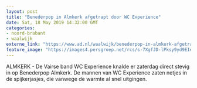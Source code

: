 ```yaml
---
layout: post
title: "Benederpop in Almkerk afgetrapt door WC Experience"
date: Sat, 18 May 2019 14:32:00 GMT
categories: 
- noord-brabant 
- waalwijk 
externe_link: "https://www.ad.nl/waalwijk/benederpop-in-almkerk-afgetrapt-door-wc-experience~a8759550/"
feature_image: "https://images4.persgroep.net/rcs/s-7XgfJD-lPksy9yd9EIe4zoGyY/diocontent/148684909/_fitwidth/400/?appId=21791a8992982cd8da851550a453bd7f&quality=0.7"
---
```


ALMKERK - De Vairse band WC Experience knalde er zaterdag direct stevig in op Benederpop Almkerk. De mannen van WC Experience zaten netjes in de spijkerjasjes, die vanwege de warmte al snel uitgingen.
